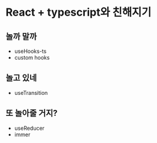 # React + typescript와 친해지기

## 놀까 말까

- useHooks-ts
- custom hooks

## 놀고 있네

- useTransition

## 또 놀아줄 거지?

- useReducer
- immer
